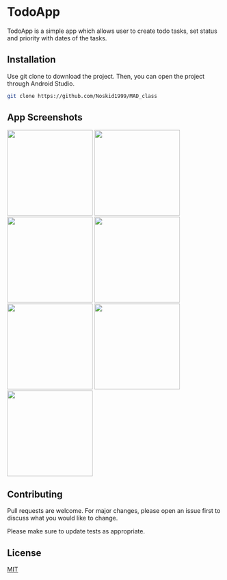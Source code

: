 # TodoApp

TodoApp is a simple app which allows user to create todo tasks, set status and priority with dates of the tasks.

## Installation

Use git clone to download the project. Then, you can open the project through Android Studio.

```bash
git clone https://github.com/Noskid1999/MAD_class
```
## App Screenshots
<img src="https://i.ibb.co/PY4tnH8/splash-screen.png" width="200" />
<img src="https://i.ibb.co/GsJRV6R/login-screen.png" width="200" />
<img src="https://i.ibb.co/Zd00dqQ/main-screen.png" width="200" />
<img src="https://i.ibb.co/bdKKFcv/add-todo-screen.png" width="200" />
<img src="https://i.ibb.co/TqQGQ1L/update-todo-screen.png" width="200" />
<img src="https://i.ibb.co/d5v1SQr/main-menu-open-screen.png" width="200" />
<img src="https://i.ibb.co/prb7vtw/delete-all-confirmation.png" width="200" />

## Contributing
Pull requests are welcome. For major changes, please open an issue first to discuss what you would like to change.

Please make sure to update tests as appropriate.

## License
[MIT](https://choosealicense.com/licenses/mit/)
